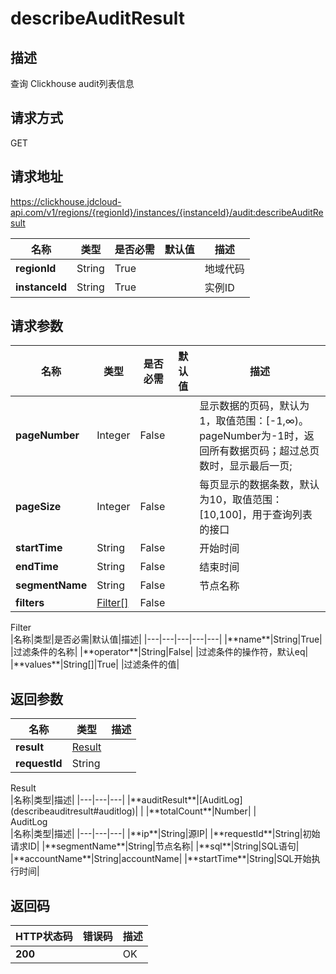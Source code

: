 # describeAuditResult


## 描述
查询 Clickhouse audit列表信息

## 请求方式
GET

## 请求地址
https://clickhouse.jdcloud-api.com/v1/regions/{regionId}/instances/{instanceId}/audit:describeAuditResult

|名称|类型|是否必需|默认值|描述|
|---|---|---|---|---|
|**regionId**|String|True| |地域代码|
|**instanceId**|String|True| |实例ID|

## 请求参数
|名称|类型|是否必需|默认值|描述|
|---|---|---|---|---|
|**pageNumber**|Integer|False| |显示数据的页码，默认为1，取值范围：[-1,∞)。pageNumber为-1时，返回所有数据页码；超过总页数时，显示最后一页;|
|**pageSize**|Integer|False| |每页显示的数据条数，默认为10，取值范围：[10,100]，用于查询列表的接口|
|**startTime**|String|False| |开始时间|
|**endTime**|String|False| |结束时间|
|**segmentName**|String|False| |节点名称|
|**filters**|[Filter[]](describeauditresult#filter)|False| | |

<div id="filter">Filter</div>
|名称|类型|是否必需|默认值|描述|
|---|---|---|---|---|
|**name**|String|True| |过滤条件的名称|
|**operator**|String|False| |过滤条件的操作符，默认eq|
|**values**|String[]|True| |过滤条件的值|

## 返回参数
|名称|类型|描述|
|---|---|---|
|**result**|[Result](describeauditresult#result)| |
|**requestId**|String| |

<div id="result">Result</div>
|名称|类型|描述|
|---|---|---|
|**auditResult**|[AuditLog](describeauditresult#auditlog)| |
|**totalCount**|Number| |
<div id="auditlog">AuditLog</div>
|名称|类型|描述|
|---|---|---|
|**ip**|String|源IP|
|**requestId**|String|初始请求ID|
|**segmentName**|String|节点名称|
|**sql**|String|SQL语句|
|**accountName**|String|accountName|
|**startTime**|String|SQL开始执行时间|

## 返回码
|HTTP状态码|错误码|描述|
|---|---|---|
|**200**||OK|
